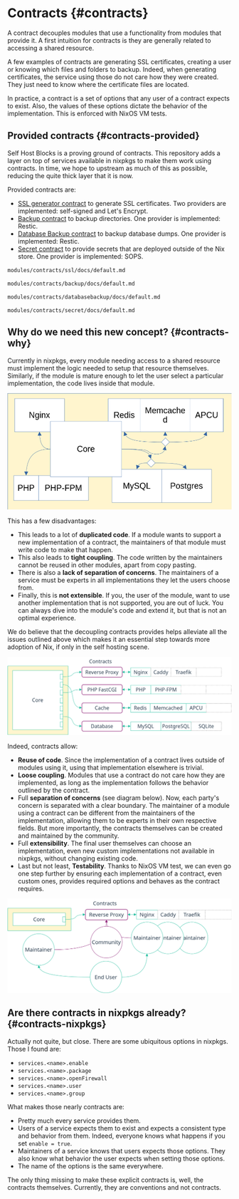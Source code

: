 # Contracts {#contracts}

A contract decouples modules that use a functionality from modules that provide it. A first
intuition for contracts is they are generally related to accessing a shared resource.

A few examples of contracts are generating SSL certificates, creating a user or knowing which files
and folders to backup. Indeed, when generating certificates, the service using those do not care how
they were created. They just need to know where the certificate files are located.

In practice, a contract is a set of options that any user of a contract expects to exist. Also, the
values of these options dictate the behavior of the implementation. This is enforced with NixOS VM
tests.

## Provided contracts {#contracts-provided}

Self Host Blocks is a proving ground of contracts. This repository adds a layer on top of services
available in nixpkgs to make them work using contracts. In time, we hope to upstream as much of this
as possible, reducing the quite thick layer that it is now.

Provided contracts are:

- [SSL generator contract](contracts-ssl.html) to generate SSL certificates.
  Two providers are implemented: self-signed and Let's Encrypt.
- [Backup contract](contracts-backup.html) to backup directories.
  One provider is implemented: Restic.
- [Database Backup contract](contracts-databasebackup.html) to backup database dumps.
  One provider is implemented: Restic.
- [Secret contract](contracts-secret.html) to provide secrets that are deployed outside of the Nix store.
  One provider is implemented: SOPS.

```{=include=} chapters html:into-file=//contracts-ssl.html
modules/contracts/ssl/docs/default.md
```

```{=include=} chapters html:into-file=//contracts-backup.html
modules/contracts/backup/docs/default.md
```

```{=include=} chapters html:into-file=//contracts-databasebackup.html
modules/contracts/databasebackup/docs/default.md
```

```{=include=} chapters html:into-file=//contracts-secret.html
modules/contracts/secret/docs/default.md
```

## Why do we need this new concept? {#contracts-why}

Currently in nixpkgs, every module needing access to a shared resource must implement the logic
needed to setup that resource themselves. Similarly, if the module is mature enough to let the user
select a particular implementation, the code lives inside that module.

![](./assets/contracts_before.png "A module composed of a core logic and a lot of peripheral logic.")

This has a few disadvantages:

- This leads to a lot of **duplicated code**. If a module wants to support a new implementation of a
contract, the maintainers of that module must write code to make that happen.
- This also leads to **tight coupling**. The code written by the maintainers cannot be reused in
  other modules, apart from copy pasting.
- There is also a **lack of separation of concerns**. The maintainers of a service must be experts
  in all implementations they let the users choose from.
- Finally, this is **not extensible**. If you, the user of the module, want to use another
  implementation that is not supported, you are out of luck. You can always dive into the module's
  code and extend it, but that is not an optimal experience.

We do believe that the decoupling contracts provides helps alleviate all the issues outlined above
which makes it an essential step towards more adoption of Nix, if only in the self hosting scene.

![](./assets/contracts_after.png "A module containing only logic using peripheral logic through contracts.")

Indeed, contracts allow:

- **Reuse of code**. Since the implementation of a contract lives outside of modules using it, using
  that implementation elsewhere is trivial.
- **Loose coupling**. Modules that use a contract do not care how they are implemented, as long as
  the implementation follows the behavior outlined by the contract.
- Full **separation of concerns** (see diagram below). Now, each party's concern is separated with a
  clear boundary. The maintainer of a module using a contract can be different from the maintainers
  of the implementation, allowing them to be experts in their own respective fields. But more
  importantly, the contracts themselves can be created and maintained by the community.
- Full **extensibility**. The final user themselves can choose an implementation, even new custom
  implementations not available in nixpkgs, without changing existing code.
- Last but not least, **Testability**. Thanks to NixOS VM test, we can even go one step further by
  ensuring each implementation of a contract, even custom ones, provides required options and
  behaves as the contract requires.

![](./assets/contracts_separationofconcerns.png "Separation of concerns thanks to contracts.")

## Are there contracts in nixpkgs already? {#contracts-nixpkgs}

Actually not quite, but close. There are some ubiquitous options in nixpkgs. Those I found are:

- `services.<name>.enable`
- `services.<name>.package`
- `services.<name>.openFirewall`
- `services.<name>.user`
- `services.<name>.group`

What makes those nearly contracts are:

- Pretty much every service provides them.
- Users of a service expects them to exist and expects a consistent type and behavior from them.
  Indeed, everyone knows what happens if you set `enable = true`.
- Maintainers of a service knows that users expects those options. They also know what behavior the
  user expects when setting those options.
- The name of the options is the same everywhere.

The only thing missing to make these explicit contracts is, well, the contracts themselves.
Currently, they are conventions and not contracts.
